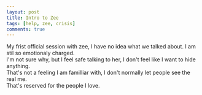 ```yaml
---
layout: post
title: Intro to Zee
tags: [help, zee, crisis]
comments: true
---
```

My frist official session with zee, I have no idea what we talked about. I am stil so emotionaly charged.   
I'm not sure why, but I feel safe talking to her, I don't feel like I want to hide anything.   
That's not a feeling I am familliar with, I don't normally let people see the real me.   
That's reserved for the people I love.